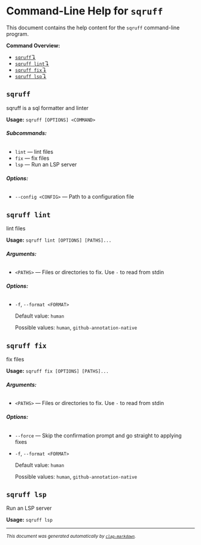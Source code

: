 # Command-Line Help for `sqruff`

This document contains the help content for the `sqruff` command-line program.

**Command Overview:**

* [`sqruff`↴](#sqruff)
* [`sqruff lint`↴](#sqruff-lint)
* [`sqruff fix`↴](#sqruff-fix)
* [`sqruff lsp`↴](#sqruff-lsp)

## `sqruff`

sqruff is a sql formatter and linter

**Usage:** `sqruff [OPTIONS] <COMMAND>`

###### **Subcommands:**

* `lint` — lint files
* `fix` — fix files
* `lsp` — Run an LSP server

###### **Options:**

* `--config <CONFIG>` — Path to a configuration file



## `sqruff lint`

lint files

**Usage:** `sqruff lint [OPTIONS] [PATHS]...`

###### **Arguments:**

* `<PATHS>` — Files or directories to fix. Use `-` to read from stdin

###### **Options:**

* `-f`, `--format <FORMAT>`

  Default value: `human`

  Possible values: `human`, `github-annotation-native`




## `sqruff fix`

fix files

**Usage:** `sqruff fix [OPTIONS] [PATHS]...`

###### **Arguments:**

* `<PATHS>` — Files or directories to fix. Use `-` to read from stdin

###### **Options:**

* `--force` — Skip the confirmation prompt and go straight to applying fixes
* `-f`, `--format <FORMAT>`

  Default value: `human`

  Possible values: `human`, `github-annotation-native`




## `sqruff lsp`

Run an LSP server

**Usage:** `sqruff lsp`



<hr/>

<small><i>
    This document was generated automatically by
    <a href="https://crates.io/crates/clap-markdown"><code>clap-markdown</code></a>.
</i></small>
